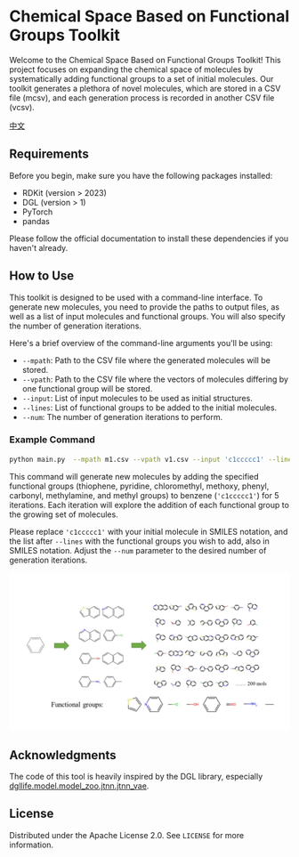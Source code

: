 # Chemical Space Based on Functional Groups Toolkit

Welcome to the Chemical Space Based on Functional Groups Toolkit! This project focuses on expanding the chemical space of molecules by systematically adding functional groups to a set of initial molecules. Our toolkit generates a plethora of novel molecules, which are stored in a CSV file (mcsv), and each generation process is recorded in another CSV file (vcsv).

[中文](https://github.com/Chemromi/chemical-space-based-on-functional-groups/blob/main/README_zh.md)

## Requirements

Before you begin, make sure you have the following packages installed:

- RDKit (version > 2023)
- DGL (version > 1)
- PyTorch
- pandas

Please follow the official documentation to install these dependencies if you haven't already.

## How to Use

This toolkit is designed to be used with a command-line interface. To generate new molecules, you need to provide the paths to output files, as well as a list of input molecules and functional groups. You will also specify the number of generation iterations.

Here's a brief overview of the command-line arguments you'll be using:

- `--mpath`: Path to the CSV file where the generated molecules will be stored.
- `--vpath`: Path to the CSV file where the vectors of molecules differing by one functional group will be stored.
- `--input`: List of input molecules to be used as initial structures.
- `--lines`: List of functional groups to be added to the initial molecules.
- `--num`: The number of generation iterations to perform.

### Example Command

```bash
python main.py  --mpath m1.csv --vpath v1.csv --input 'c1ccccc1' --lines 'C1=CSC=C1' 'C1=CC=NC=C1' 'CCl' 'CO' 'C1=CC=CC=C1' 'C=O' 'CN' 'CC' --num 5 &This command will generate new molecules by adding hydroxyl (OH) and amino (NH2) groups to the specified initial molecules for 100 iterations.
```

This command will generate new molecules by adding the specified functional groups (thiophene, pyridine, chloromethyl, methoxy, phenyl, carbonyl, methylamine, and methyl groups) to benzene (`'c1ccccc1'`) for 5 iterations. Each iteration will explore the addition of each functional group to the growing set of molecules.

Please replace `'c1ccccc1'` with your initial molecule in SMILES notation, and the list after `--lines` with the functional groups you wish to add, also in SMILES notation. Adjust the `--num` parameter to the desired number of generation iterations.

![image](https://github.com/Chemromi/chemical-space-based-on-functional-groups/blob/main/image.JPG)

## Acknowledgments

The code of this tool is heavily inspired by the DGL library, especially [dgllife.model.model_zoo.jtnn.jtnn_vae](https://github.com/awslabs/dgl-lifesci/tree/master/python/dgllife/utils/jtvae).

## License

Distributed under the Apache License 2.0. See `LICENSE` for more information.


